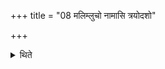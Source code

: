 +++
title = "08 मलिम्लुचो नामासि त्रयोदशो"

+++

<details><summary>थिते</summary>

8. With malimluco nāmāsi...[^1]  

[61]: Cp. KS XXXVIII.14. The Sūtra continues in the next section.  
</details>
